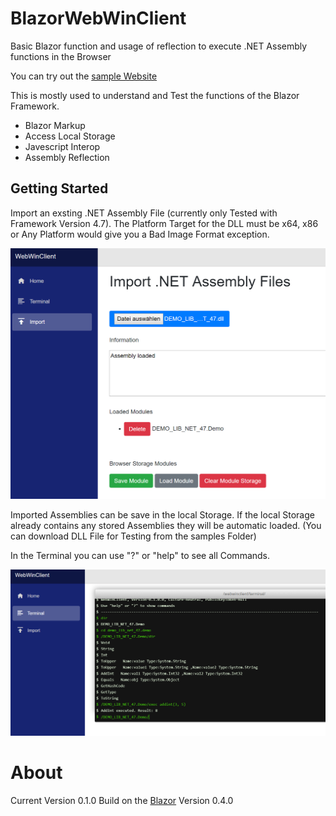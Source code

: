 # BlazorWebWinClient
Basic Blazor function and usage of reflection to execute .NET Assembly functions in the Browser

You can try out the [sample Website](https://chtau.github.io/BlazorWeb/)

This is mostly used to understand and Test the functions of the Blazor Framework.

* Blazor Markup
* Access Local Storage
* Javescript Interop
* Assembly Reflection


## Getting Started

Import an exsting .NET Assembly File (currently only Tested with Framework Version 4.7). 
The Platform Target for the DLL must be x64, x86 or Any Platform would give you a Bad Image Format exception.

![Import Assembly in Blazor](https://raw.githubusercontent.com/Chtau/BlazorWebWinClient/master/docs/img/BlazorWebWinClient_Import_DLL.PNG)

Imported Assemblies can be save in the local Storage. If the local Storage already contains any stored Assemblies they will be automatic loaded.
(You can download DLL File for Testing from the samples Folder)

In the Terminal you can use "?" or "help" to see all Commands.

![Terminal in Blazor website](https://raw.githubusercontent.com/Chtau/BlazorWebWinClient/master/docs/img/BlazorWebWinClient_Terminal.PNG)

# About

Current Version 0.1.0
Build on the [Blazor](https://github.com/aspnet/Blazor) Version 0.4.0
